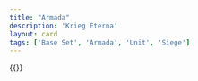 ```yaml
---
title: "Armada"
description: 'Krieg Eterna'
layout: card
tags: ['Base Set', 'Armada', 'Unit', 'Siege']
---
```

{{<card-detail-page title="Armada" artwork="The Battle of Terheide by Jan Abrahamsz Beerstraaten (1653)" />}}